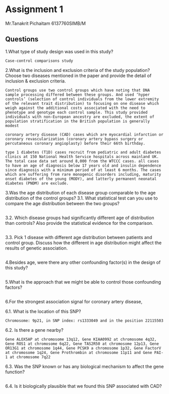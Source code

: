 # Assignment 1

Mr.Tanakrit Pichaitam  6137760SIMB/M

## Questions

1.What type of study design was used in this study?

```
Case-control comparisons study
```

2.What is the inclusion and exclusion criteria of the study population? Choose two diseases mentioned in the paper and provide the detail of inclusion & exclusion criteria.

```
Control groups use two control groups which have noting that DNA sample processing differed between these groups. And used ‘hyper controls’ (selection of control individuals from the lower extremity of the relevant trait distribution) to focusing on one disease which weigh against the additional costs associated with the need to phenotype and genotype each control sample. This study provided individuals with non-European ancestry are excluded, the extent of population stratification in the British population is generally modest

coronary artery disease (CAD) cases which are myocardial infarction or coronary revascularization (coronary artery bypass surgery or percutaneous coronary angioplasty) before their 66th birthday.

type 1 diabetes (T1D) cases recruit from pediatric and adult diabetes clinics at 150 National Health Service hospitals across mainland UK. The total case data set around 8,000 from the WTCCC cases. all cases to have an age of diagnosis below 17 years old and insulin dependence since diagnosis with a minimum period of at least 6 months. The cases which are suffering from rare monogenic disorders including, maturity onset diabetes of the young (MODY), and latterly permanent neonatal diabetes (PNDM) are exclude.
```

3.Was the age distribution of each disease group comparable to the age distribution of the control groups?
3.1. What statistical test can you use to compare the age distribution between the two groups?

```
```

3.2. Which disease groups had significantly different age of distribution than controls? Also provide the statistical evidence for the comparison.

```
```

3.3. Pick 1 disease with different age distribution between patients and control group. Discuss how the different in age distribution might affect the results of genetic association.

```
```

4.Besides age, were there any other confounding factor(s) in the design of this study?

```
```

5.What is the approach that we might be able to control those confounding factors?

```
```

6.For the strongest association signal for coronary artery disease,

6.1. What is the location of this SNP?

```
Chromosome: 9p21, in SNP index: rs1333049 and in the position 22115503
```
   
6.2. Is there a gene nearby?
   
```
Gene ALOX5AP at chromosome 13q12, Gene KIAA0992 at chromosome 4q32, Gene ROS1 at chromosome 6q22, Gene TAS2R50 at chromosome 12p13, Gene OR13G1 at chromosome 1q44, Gene PCSK9 a chromosome 1p32, Gene FactorV at chromosome 1q24, Gene Prothrombin at chromosome 11p11 and Gene PAI-1 at chromosome 7q22
```

6.3. Was the SNP known or has any biological mechanism to affect the gene function?

```
```

6.4. Is it biologically plausible that we found this SNP associated with CAD?

```
```

